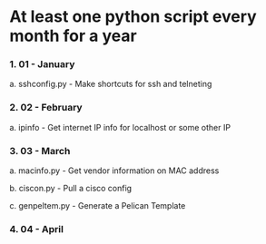 # At least one python script every month for a year

### 1. 01 - January

   a. sshconfig.py - Make shortcuts for ssh and telneting

### 2. 02 - February

   a.  ipinfo - Get internet IP info for localhost or some other IP

### 3. 03 - March

   a. macinfo.py - Get vendor information on MAC address 

   b. ciscon.py - Pull a cisco config 

   c. genpeltem.py - Generate a Pelican Template

### 4. 04 - April
